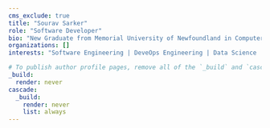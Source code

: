```yaml
---
cms_exclude: true
title: "Sourav Sarker"
role: "Software Developer"
bio: "New Graduate from Memorial University of Newfoundland in Computer Science."
organizations: []
interests: "Software Engineering | DeveOps Engineering | Data Science | Data Visualization"

# To publish author profile pages, remove all of the `_build` and `cascade` settings below.
_build:
  render: never
cascade:
  _build:
    render: never
    list: always
---
```


